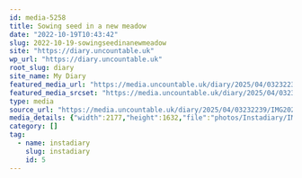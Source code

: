```yaml
---
id: media-5258
title: Sowing seed in a new meadow
date: "2022-10-19T10:43:42"
slug: 2022-10-19-sowingseedinanewmeadow
site: "https://diary.uncountable.uk"
wp_url: "https://diary.uncountable.uk"
root_slug: diary
site_name: My Diary
featured_media_url: "https://media.uncountable.uk/diary/2025/04/03232239/IMG20221019114342.webp"
featured_media_srcset: "https://media.uncountable.uk/diary/2025/04/03232239/IMG20221019114342-300x225.webp 300w, https://media.uncountable.uk/diary/2025/04/03232239/IMG20221019114342-1024x768.webp 1024w, https://media.uncountable.uk/diary/2025/04/03232239/IMG20221019114342-150x150.webp 150w, https://media.uncountable.uk/diary/2025/04/03232239/IMG20221019114342-640x480.webp 640w, https://media.uncountable.uk/diary/2025/04/03232239/IMG20221019114342.webp 2177w"
type: media
source_url: "https://media.uncountable.uk/diary/2025/04/03232239/IMG20221019114342.webp"
media_details: {"width":2177,"height":1632,"file":"photos/Instadiary/IMG20221019114342.webp","filesize":167494,"sizes":{"medium":{"file":"IMG20221019114342-300x225.webp","width":300,"height":225,"filesize":12508,"mime_type":"image/webp","source_url":"https://media.uncountable.uk/diary/2025/04/03232239/IMG20221019114342-300x225.webp"},"large":{"file":"IMG20221019114342-1024x768.webp","width":1024,"height":768,"filesize":118766,"mime_type":"image/webp","source_url":"https://media.uncountable.uk/diary/2025/04/03232239/IMG20221019114342-1024x768.webp"},"thumbnail":{"file":"IMG20221019114342-150x150.webp","width":150,"height":150,"filesize":4548,"mime_type":"image/webp","source_url":"https://media.uncountable.uk/diary/2025/04/03232239/IMG20221019114342-150x150.webp"},"mobwidth":{"file":"IMG20221019114342-640x480.webp","width":640,"height":480,"filesize":52044,"mime_type":"image/webp","source_url":"https://media.uncountable.uk/diary/2025/04/03232239/IMG20221019114342-640x480.webp"},"full":{"file":"IMG20221019114342.webp","width":2177,"height":1632,"mime_type":"image/webp","source_url":"https://media.uncountable.uk/diary/2025/04/03232239/IMG20221019114342.webp"}},"image_meta":{"aperture":"0","credit":"","camera":"","caption":"","created_timestamp":"0","copyright":"","focal_length":"0","iso":"0","shutter_speed":"0","title":"","orientation":"0","keywords":[]}}
category: []
tag:
  - name: instadiary
    slug: instadiary
    id: 5
---
```


